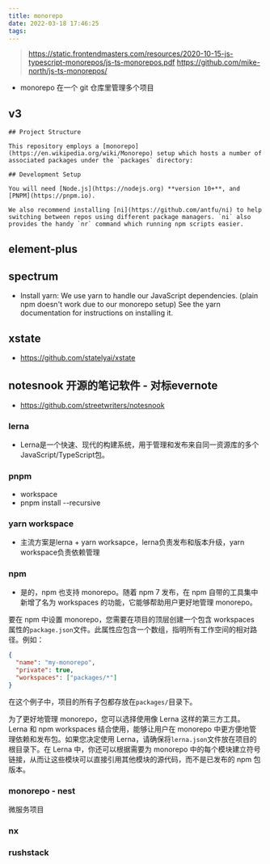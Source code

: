 ```yaml
---
title: monorepo
date: 2022-03-18 17:46:25
tags:
---
```


> https://static.frontendmasters.com/resources/2020-10-15-js-typescript-monorepos/js-ts-monorepos.pdf
> https://github.com/mike-north/js-ts-monorepos/
- monorepo 在一个 git 仓库里管理多个项目
## v3
```
## Project Structure

This repository employs a [monorepo](https://en.wikipedia.org/wiki/Monorepo) setup which hosts a number of associated packages under the `packages` directory:

## Development Setup

You will need [Node.js](https://nodejs.org) **version 10+**, and [PNPM](https://pnpm.io).

We also recommend installing [ni](https://github.com/antfu/ni) to help switching between repos using different package managers. `ni` also provides the handy `nr` command which running npm scripts easier.

```

## element-plus



## spectrum
- Install yarn: We use yarn to handle our JavaScript dependencies. (plain npm doesn't work due to our monorepo setup) See the yarn documentation for instructions on installing it.


## xstate
- https://github.com/statelyai/xstate


## notesnook 开源的笔记软件 - 对标evernote
- https://github.com/streetwriters/notesnook


### lerna
- Lerna是一个快速、现代的构建系统，用于管理和发布来自同一资源库的多个JavaScript/TypeScript包。

### pnpm
- workspace
- pnpm install --recursive

### yarn workspace
- 主流方案是lerna + yarn worksapce，lerna负责发布和版本升级，yarn workspace负责依赖管理

### npm
- 是的，npm 也支持 monorepo。随着 npm 7 发布，在 npm 自带的工具集中新增了名为 workspaces 的功能，它能够帮助用户更好地管理 monorepo。

要在 npm 中设置 monorepo，您需要在项目的顶层创建一个包含 workspaces 属性的`package.json`文件。此属性应包含一个数组，指明所有工作空间的相对路径。例如：

```json
{
  "name": "my-monorepo",
  "private": true,
  "workspaces": ["packages/*"]
}
```

在这个例子中，项目的所有子包都存放在`packages/`目录下。

为了更好地管理 monorepo，您可以选择使用像 Lerna 这样的第三方工具。Lerna 和 npm workspaces 结合使用，能够让用户在 monorepo 中更方便地管理依赖和发布包。如果您决定使用 Lerna，请确保将`lerna.json`文件放在项目的根目录下。在 Lerna 中，你还可以根据需要为 monorepo 中的每个模块建立符号链接，从而让这些模块可以直接引用其他模块的源代码，而不是已发布的 npm 包版本。

### monorepo - nest
微服务项目

### nx


### rushstack